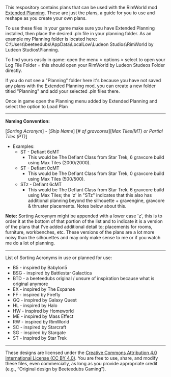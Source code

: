 This respository contains plans that can be used with the RimWorld mod [Extended Planning](https://steamcommunity.com/sharedfiles/filedetails/?id=2877392159). These are just the plans, a guide for you to use and reshape as you create your own plans.

To use these files in your game make sure you have Extended Planning installed, then place the desired .pln file in your planning folder. As an example my Planning folder is located here: C:\Users\beeteedubs\AppData\LocalLow\Ludeon Studios\RimWorld by Ludeon Studios\Planning.

To find yours easily in game: open the menu > options > select to open your Log File Folder = this should open your RimWorld by Ludeon Studeos Folder directly.

If you do not see a "Planning" folder here it's because you have not saved any plans with the Extended Planning mod, you can create a new folder titled "Planning" and add your selected .pln files there.

Once in game open the Planning menu added by Extended Planning and select the option to Load Plan

--------------------------------------------

**Naming Convention:**

[*Sorting Acronym*] - [*Ship Name*] [*# of gravcores*][*Max Tiles(MT) or Partial Tiles (PT)*]
- Examples:
  - ST - Defiant 6cMT
    - This would be The Defiant Class from Star Trek, 6 gravcore build using Max Tiles (2000/2000).
  - ST - Defiant 0cMT
    - This would be The Defiant Class from Star Trek, 0 gravcore build using Max Tiles (500/500).
  - STz - Defiant 6cMT
    - This would be The Defiant Class from Star Trek, 6 gravcore build using Max Tiles; the 'z' in "STz" indicates that this also has additional planning beyond the silhouette  + gravengine, gravcore & thruster placements. Notes below about this.
  
**Note:** Sorting Acroynym might be appended with a lower case 'z', this is to order it at the bottom of that portion of the list and to indicate it is a version of the plans that I've added additional detail to; placements for rooms, furniture, workbenches, etc. These versions of the plans are a lot more noisy than the silhouettes and may only make sense to me or if you watch me do a lot of planning.

--------------------------------------------
List of Sorting Acronyms in use or planned for use:
- B5 - inspired by Babylon5
- BSG - inspired by Battlestar Galactica
- BTD - a beeteedubs original / unsure of inspiration because what is original anymore
- EX - inspired by The Expanse
- FF - inspired by Firefly
- GQ - inspired by Galaxy Quest
- HL - inspired by Halo
- HW - inspired by Homeworld
- ME - inspired by Mass Effect
- RW - inspired by RimWorld
- SC - inspired by Starcraft
- SG - inspired by Stargate
- ST - inspired by Star Trek

--------------------------------------------
These designs are licensed under the [Creative Commons Attribution 4.0 International License (CC BY 4.0)](https://creativecommons.org/licenses/by/4.0/).
You are free to use, share, and modify these files, even commercially, as long as you provide appropriate credit (e.g., “Original design by Beeteedubs Gaming”).
